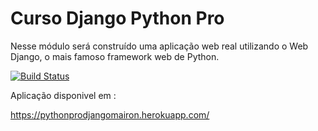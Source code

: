 # Curso Django Python Pro
Nesse módulo será construído uma aplicação web real utilizando o Web Django, o mais famoso framework web de Python.

[![Build Status](https://travis-ci.com/MaironGallas/CursoDjangoPythonPro.svg?branch=main)](https://travis-ci.com/MaironGallas/CursoDjangoPythonPro)

Aplicação disponivel em :

https://pythonprodjangomairon.herokuapp.com/